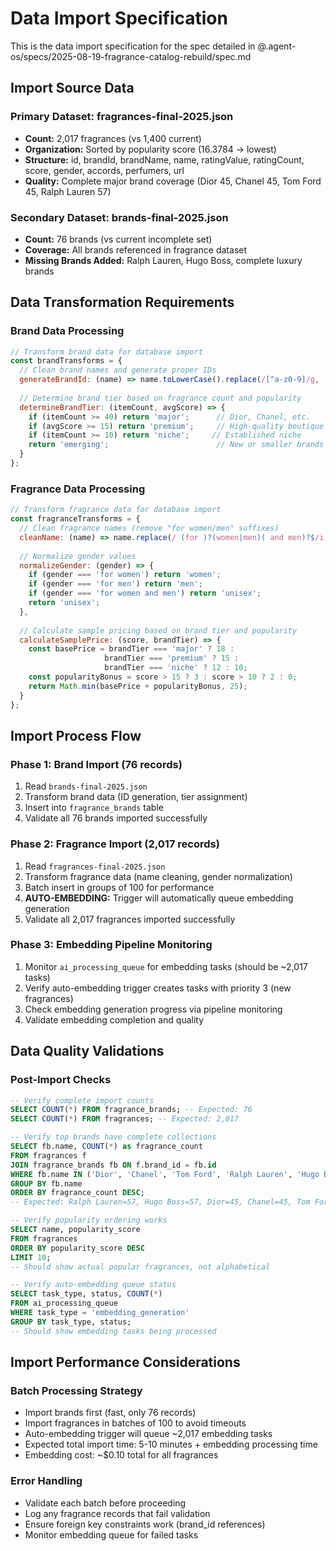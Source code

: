# Data Import Specification

This is the data import specification for the spec detailed in @.agent-os/specs/2025-08-19-fragrance-catalog-rebuild/spec.md

## Import Source Data

### Primary Dataset: fragrances-final-2025.json
- **Count:** 2,017 fragrances (vs 1,400 current)
- **Organization:** Sorted by popularity score (16.3784 → lowest)
- **Structure:** id, brandId, brandName, name, ratingValue, ratingCount, score, gender, accords, perfumers, url
- **Quality:** Complete major brand coverage (Dior 45, Chanel 45, Tom Ford 45, Ralph Lauren 57)

### Secondary Dataset: brands-final-2025.json  
- **Count:** 76 brands (vs current incomplete set)
- **Coverage:** All brands referenced in fragrance dataset
- **Missing Brands Added:** Ralph Lauren, Hugo Boss, complete luxury brands

## Data Transformation Requirements

### Brand Data Processing
```javascript
// Transform brand data for database import
const brandTransforms = {
  // Clean brand names and generate proper IDs
  generateBrandId: (name) => name.toLowerCase().replace(/[^a-z0-9]/g, '-'),
  
  // Determine brand tier based on fragrance count and popularity
  determineBrandTier: (itemCount, avgScore) => {
    if (itemCount >= 40) return 'major';      // Dior, Chanel, etc.
    if (avgScore >= 15) return 'premium';     // High-quality boutique
    if (itemCount >= 10) return 'niche';     // Established niche
    return 'emerging';                        // New or smaller brands
  }
};
```

### Fragrance Data Processing
```javascript
// Transform fragrance data for database import
const fragranceTransforms = {
  // Clean fragrance names (remove "for women/men" suffixes)
  cleanName: (name) => name.replace(/ (for )?(women|men)( and men)?$/i, ''),
  
  // Normalize gender values
  normalizeGender: (gender) => {
    if (gender === 'for women') return 'women';
    if (gender === 'for men') return 'men';
    if (gender === 'for women and men') return 'unisex';
    return 'unisex';
  },
  
  // Calculate sample pricing based on brand tier and popularity
  calculateSamplePrice: (score, brandTier) => {
    const basePrice = brandTier === 'major' ? 18 : 
                     brandTier === 'premium' ? 15 : 
                     brandTier === 'niche' ? 12 : 10;
    const popularityBonus = score > 15 ? 3 : score > 10 ? 2 : 0;
    return Math.min(basePrice + popularityBonus, 25);
  }
};
```

## Import Process Flow

### Phase 1: Brand Import (76 records)
1. Read `brands-final-2025.json`
2. Transform brand data (ID generation, tier assignment)
3. Insert into `fragrance_brands` table
4. Validate all 76 brands imported successfully

### Phase 2: Fragrance Import (2,017 records)
1. Read `fragrances-final-2025.json`
2. Transform fragrance data (name cleaning, gender normalization)
3. Batch insert in groups of 100 for performance
4. **AUTO-EMBEDDING:** Trigger will automatically queue embedding generation
5. Validate all 2,017 fragrances imported successfully

### Phase 3: Embedding Pipeline Monitoring
1. Monitor `ai_processing_queue` for embedding tasks (should be ~2,017 tasks)
2. Verify auto-embedding trigger creates tasks with priority 3 (new fragrances)
3. Check embedding generation progress via pipeline monitoring
4. Validate embedding completion and quality

## Data Quality Validations

### Post-Import Checks
```sql
-- Verify complete import counts
SELECT COUNT(*) FROM fragrance_brands; -- Expected: 76
SELECT COUNT(*) FROM fragrances; -- Expected: 2,017

-- Verify top brands have complete collections
SELECT fb.name, COUNT(*) as fragrance_count
FROM fragrances f 
JOIN fragrance_brands fb ON f.brand_id = fb.id 
WHERE fb.name IN ('Dior', 'Chanel', 'Tom Ford', 'Ralph Lauren', 'Hugo Boss')
GROUP BY fb.name 
ORDER BY fragrance_count DESC;
-- Expected: Ralph Lauren=57, Hugo Boss=57, Dior=45, Chanel=45, Tom Ford=45

-- Verify popularity ordering works
SELECT name, popularity_score 
FROM fragrances 
ORDER BY popularity_score DESC 
LIMIT 10;
-- Should show actual popular fragrances, not alphabetical

-- Verify auto-embedding queue status
SELECT task_type, status, COUNT(*) 
FROM ai_processing_queue 
WHERE task_type = 'embedding_generation' 
GROUP BY task_type, status;
-- Should show embedding tasks being processed
```

## Import Performance Considerations

### Batch Processing Strategy
- Import brands first (fast, only 76 records)
- Import fragrances in batches of 100 to avoid timeouts
- Auto-embedding trigger will queue ~2,017 embedding tasks
- Expected total import time: 5-10 minutes + embedding processing time
- Embedding cost: ~$0.10 total for all fragrances

### Error Handling
- Validate each batch before proceeding
- Log any fragrance records that fail validation
- Ensure foreign key constraints work (brand_id references)
- Monitor embedding queue for failed tasks